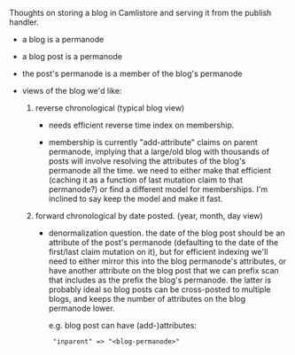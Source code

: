 Thoughts on storing a blog in Camlistore and serving it from the
publish handler.

* a blog is a permanode

* a blog post is a permanode

* the post's permanode is a member of the blog's permanode

* views of the blog we'd like:

  1. reverse chronological (typical blog view)

     - needs efficient reverse time index on membership.

     - membership is currently "add-attribute" claims on parent
       permanode, implying that a large/old blog with thousands
       of posts will involve resolving the attributes of
       the blog's permanode all the time.  we need to either make
       that efficient (caching it as a function of last mutation
       claim to that permanode?) or find a different model
       for memberships.  I'm inclined to say keep the model
       and make it fast.

  2. forward chronological by date posted.  (year, month, day view)

     - denormalization question.  the date of the blog post should
       be an attribute of the post's permanode (defaulting to the
       date of the first/last claim mutation on it), but for efficient
       indexing we'll need to either mirror this into the blog
       permanode's attributes, or have another attribute on the
       blog post that we can prefix scan that includes as the prefix
       the blog's permanode.  the latter is probably ideal so
       blog posts can be cross-posted to multiple blogs, and keeps
       the number of attributes on the blog permanode lower.

         e.g. blog post can have (add-)attributes:

            "inparent" => "<blog-permanode>"

